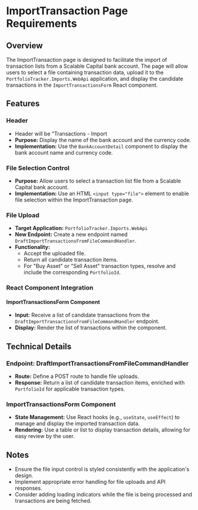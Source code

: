 # ImportTransaction Page Requirements

## Overview
The ImportTransaction page is designed to facilitate the import of transaction lists from a Scalable Capital bank account. The page will allow users to select a file containing transaction data, upload it to the `PortfolioTracker.Imports.WebApi` application, and display the candidate transactions in the `ImportTransactionsForm` React component.

## Features

### Header
- Header will be "Transactions - Import
- **Purpose:** Display the name of the bank account and the currency code.
- **Implementation:** Use the `BankAccountDetail` component to display the bank account name and currency code.

### File Selection Control
- **Purpose:** Allow users to select a transaction list file from a Scalable Capital bank account.
- **Implementation:** Use an HTML `<input type="file">` element to enable file selection within the ImportTransaction page.

### File Upload
- **Target Application:** `PortfolioTracker.Imports.WebApi`
- **New Endpoint:** Create a new endpoint named `DraftImportTransactionsFromFileCommandHandler`.
- **Functionality:**
  - Accept the uploaded file.
  - Return all candidate transaction items.
  - For "Buy Asset" or "Sell Asset" transaction types, resolve and include the corresponding `PortfolioId`.

### React Component Integration

#### ImportTransactionsForm Component
- **Input:** Receive a list of candidate transactions from the `DraftImportTransactionsFromFileCommandHandler` endpoint.
- **Display:** Render the list of transactions within the component.

## Technical Details

### Endpoint: DraftImportTransactionsFromFileCommandHandler
- **Route:** Define a POST route to handle file uploads.
- **Response:** Return a list of candidate transaction items, enriched with `PortfolioId` for applicable transaction types.

### ImportTransactionsForm Component
- **State Management:** Use React hooks (e.g., `useState`, `useEffect`) to manage and display the imported transaction data.
- **Rendering:** Use a table or list to display transaction details, allowing for easy review by the user.

## Notes
- Ensure the file input control is styled consistently with the application's design.
- Implement appropriate error handling for file uploads and API responses.
- Consider adding loading indicators while the file is being processed and transactions are being fetched.
